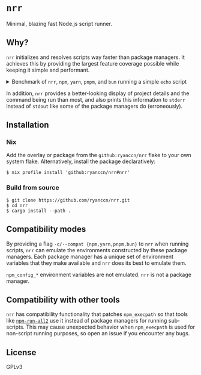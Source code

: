 # `nrr`

Minimal, blazing fast Node.js script runner.

## Why?

`nrr` initializes and resolves scripts way faster than package managers. It achieves this by providing the largest feature coverage possible while keeping it simple and performant.

<details>

<summary>Benchmark of <code>nrr</code>, <code>npm</code>, <code>yarn</code>, <code>pnpm</code>, and <code>bun</code> running a simple <code>echo</code> script</summary>

| Command |   Mean [ms] | Min [ms] | Max [ms] |     Relative |
| :------ | ----------: | -------: | -------: | -----------: |
| `nrr`   |   5.7 ± 0.4 |      5.1 |      8.0 |         1.00 |
| `bun`   |   7.8 ± 0.5 |      7.2 |      9.4 |  1.37 ± 0.13 |
| `yarn`  | 146.3 ± 1.3 |    145.0 |    149.7 | 25.79 ± 1.93 |
| `npm`   | 159.9 ± 2.2 |    155.8 |    164.5 | 28.19 ± 2.13 |
| `pnpm`  | 223.1 ± 1.8 |    220.2 |    225.7 | 39.33 ± 2.94 |

</details>

In addition, `nrr` provides a better-looking display of project details and the command being run than most, and also prints this information to `stderr` instead of `stdout` like some of the package managers do (erroneously).

## Installation

### Nix

Add the overlay or package from the `github:ryanccn/nrr` flake to your own system flake. Alternatively, install the package declaratively:

```console
$ nix profile install 'github:ryanccn/nrr#nrr'
```

### Build from source

```console
$ git clone https://github.com/ryanccn/nrr.git
$ cd nrr
$ cargo install --path .
```

## Compatibility modes

By providing a flag `-c/--compat {npm,yarn,pnpm,bun}` to `nrr` when running scripts, `nrr` can emulate the environments constructed by these package managers. Each package manager has a unique set of environment variables that they make available and `nrr` does its best to emulate them.

`npm_config_*` environment variables are not emulated. `nrr` is not a package manager.

## Compatibility with other tools

`nrr` has compatibility functionality that patches `npm_execpath` so that tools like [`npm-run-all2`](https://github.com/bcomnes/npm-run-all2) use it instead of package managers for running sub-scripts. This may cause unexpected behavior when `npm_execpath` is used for non-script running purposes, so open an issue if you encounter any bugs.

## License

GPLv3
